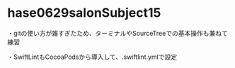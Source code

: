 # hase0629salonSubject15
・gitの使い方が雑すぎたため、ターミナルやSourceTreeでの基本操作も兼ねて練習

・SwiftLintもCocoaPodsから導入して、.swiftlint.ymlで設定
